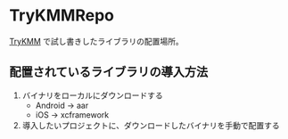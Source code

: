 # TryKMMRepo
[TryKMM](https://github.com/tshion/TryKMM) で試し書きしたライブラリの配置場所。

## 配置されているライブラリの導入方法
1. バイナリをローカルにダウンロードする
    * Android -> aar
    * iOS -> xcframework
1. 導入したいプロジェクトに、ダウンロードしたバイナリを手動で配置する
